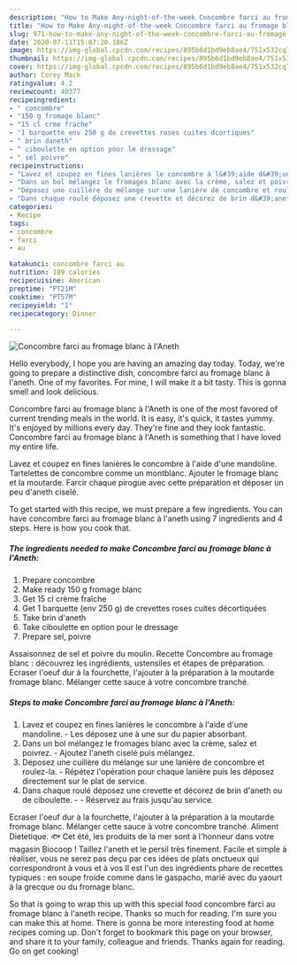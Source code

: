 ```yaml
---
description: "How to Make Any-night-of-the-week Concombre farci au fromage blanc à l&amp;#39;Aneth"
title: "How to Make Any-night-of-the-week Concombre farci au fromage blanc à l&amp;#39;Aneth"
slug: 971-how-to-make-any-night-of-the-week-concombre-farci-au-fromage-blanc-a-l-and-39-aneth
date: 2020-07-11T15:07:20.186Z
image: https://img-global.cpcdn.com/recipes/895b6d1bd9eb8ae4/751x532cq70/concombre-farci-au-fromage-blanc-a-laneth-photo-principale-de-la-recette.jpg
thumbnail: https://img-global.cpcdn.com/recipes/895b6d1bd9eb8ae4/751x532cq70/concombre-farci-au-fromage-blanc-a-laneth-photo-principale-de-la-recette.jpg
cover: https://img-global.cpcdn.com/recipes/895b6d1bd9eb8ae4/751x532cq70/concombre-farci-au-fromage-blanc-a-laneth-photo-principale-de-la-recette.jpg
author: Corey Mack
ratingvalue: 4.2
reviewcount: 40377
recipeingredient:
- " concombre"
- "150 g fromage blanc"
- "15 cl crme frache"
- "1 barquette env 250 g de crevettes roses cuites dcortiques"
- " brin daneth"
- " ciboulette en option pour le dressage"
- " sel poivre"
recipeinstructions:
- "Lavez et coupez en fines lanières le concombre à l&#39;aide d&#39;une mandoline. Les déposez une à une sur du papier absorbant."
- "Dans un bol mélangez le fromages blanc avec la crème, salez et poivrez. Ajoutez l&#39;aneth ciselé puis mélangez."
- "Déposez une cuillère du mélange sur une lanière de concombre et roulez-la. Répétez l&#39;opération pour chaque lanière puis les déposez directement sur le plat de service."
- "Dans chaque roulé déposez une crevette et décorez de brin d&#39;aneth ou de ciboulette.  Réservez au frais jusqu&#39;au service."
categories:
- Recipe
tags:
- concombre
- farci
- au

katakunci: concombre farci au 
nutrition: 189 calories
recipecuisine: American
preptime: "PT21M"
cooktime: "PT57M"
recipeyield: "1"
recipecategory: Dinner

---
```



![Concombre farci au fromage blanc à l&#39;Aneth](https://img-global.cpcdn.com/recipes/895b6d1bd9eb8ae4/751x532cq70/concombre-farci-au-fromage-blanc-a-laneth-photo-principale-de-la-recette.jpg)

Hello everybody, I hope you are having an amazing day today. Today, we're going to prepare a distinctive dish, concombre farci au fromage blanc à l&#39;aneth. One of my favorites. For mine, I will make it a bit tasty. This is gonna smell and look delicious.

Concombre farci au fromage blanc à l&#39;Aneth is one of the most favored of current trending meals in the world. It is easy, it's quick, it tastes yummy. It's enjoyed by millions every day. They're fine and they look fantastic. Concombre farci au fromage blanc à l&#39;Aneth is something that I have loved my entire life.

Lavez et coupez en fines lanières le concombre à l&#39;aide d&#39;une mandoline. Tartelettes de concombre comme un montblanc. Ajouter le fromage blanc et la moutarde. Farcir chaque pirogue avec cette préparation et déposer un peu d&#39;aneth ciselé.


To get started with this recipe, we must prepare a few ingredients. You can have concombre farci au fromage blanc à l&#39;aneth using 7 ingredients and 4 steps. Here is how you cook that.

<!--inarticleads1-->

##### The ingredients needed to make Concombre farci au fromage blanc à l&#39;Aneth:

1. Prepare  concombre
1. Make ready 150 g fromage blanc
1. Get 15 cl crème fraîche
1. Get 1 barquette (env 250 g) de crevettes roses cuites décortiquées
1. Take  brin d&#39;aneth
1. Take  ciboulette en option pour le dressage
1. Prepare  sel, poivre


Assaisonnez de sel et poivre du moulin. Recette Concombre au fromage blanc : découvrez les ingrédients, ustensiles et étapes de préparation. Ecraser l&#39;oeuf dur à la fourchette, l&#39;ajouter à la préparation à la moutarde fromage blanc. Mélanger cette sauce à votre concombre tranché. 

<!--inarticleads2-->

##### Steps to make Concombre farci au fromage blanc à l&#39;Aneth:

1. Lavez et coupez en fines lanières le concombre à l&#39;aide d&#39;une mandoline. - Les déposez une à une sur du papier absorbant.
1. Dans un bol mélangez le fromages blanc avec la crème, salez et poivrez. - Ajoutez l&#39;aneth ciselé puis mélangez.
1. Déposez une cuillère du mélange sur une lanière de concombre et roulez-la. - Répétez l&#39;opération pour chaque lanière puis les déposez directement sur le plat de service.
1. Dans chaque roulé déposez une crevette et décorez de brin d&#39;aneth ou de ciboulette. -  - Réservez au frais jusqu&#39;au service.


Ecraser l&#39;oeuf dur à la fourchette, l&#39;ajouter à la préparation à la moutarde fromage blanc. Mélanger cette sauce à votre concombre tranché. Aliment Dietetique. 🐟 Cet été, les produits de la mer sont à l&#39;honneur dans votre magasin Biocoop ! Taillez l&#39;aneth et le persil très finement. Facile et simple à réaliser, vous ne serez pas deçu par ces idées de plats onctueux qui correspondront à vous et à vos Il est l&#39;un des ingrédients phare de recettes typiques : en soupe froide comme dans le gaspacho, marié avec du yaourt à la grecque ou du fromage blanc. 

So that is going to wrap this up with this special food concombre farci au fromage blanc à l&#39;aneth recipe. Thanks so much for reading. I'm sure you can make this at home. There is gonna be more interesting food at home recipes coming up. Don't forget to bookmark this page on your browser, and share it to your family, colleague and friends. Thanks again for reading. Go on get cooking!
